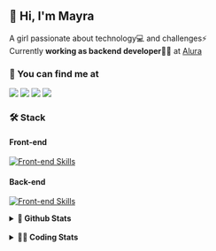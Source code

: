 ## 👋 Hi, I'm Mayra

A girl passionate about technology💻 and challenges⚡  
Currently **working as backend developer**👩‍💻 at [Alura](https://www.alura.com.br)   

### 💬 You can find me at

<a href="https://mayra.dev" target="_blank" rel="noopener"><img src="https://img.shields.io/badge/-mayra.dev-005FED?style=flat&logo=Google-chrome&logoColor=white"/></a>
<a href="https://linkedin.com/in/mayraamaral" target="_blank" rel="noopener"><img src="https://img.shields.io/badge/-/mayraamaral-0077B5?style=flat&logo=Linkedin&logoColor=white"/></a>
<a href="mailto:mayra@mayra.dev" target="_blank" rel="noopener"><img src="https://img.shields.io/badge/-mayra@mayra.dev-D14836?style=flat&logo=Gmail&logoColor=white"/></a>
<a href="" target="_blank" rel="noopener"><img src="https://img.shields.io/badge/-mayraamaral-7289DA?style=flat&logo=Discord&logoColor=white"/></a>

### 🛠️ Stack
#### Front-end

[![Front-end Skills](https://skillicons.dev/icons?i=react,next,angular,redux,styledcomponents,html,css,sass,js,ts,figma)](https://skillicons.dev)
#### Back-end

[![Front-end Skills](https://skillicons.dev/icons?i=java,spring,hibernate,aws,idea,postgres,mysql,git,linux,bash,nodejs,docker,kubernetes,jenkins)](https://skillicons.dev)


<details>
    <summary><strong>📌 Github Stats</strong></summary>
    <br />
    <div align="center">
        <table>
      <td><img height="160em" src="https://github-readme-stats.vercel.app/api?username=mayraamaral&show_icons=true&theme=algolia&hide_border=true&hide=stars&count_private=true" alt="Readme stats"></td>
      <td><img height="160em" src="https://github-readme-stats.vercel.app/api/top-langs/?username=mayraamaral&&layout=compact&&theme=algolia&hide_border=true&langs_count=6" alt="Language stats"></td>
       </table>
  </div> 
    

  <p align="center">
    <img src="https://github-readme-streak-stats.herokuapp.com?user=mayraamaral&theme=dark&hide_border=true&date_format=j%20M%5B%20Y%5D&locale=pt-br&background=050F2C&ring=0195DD&fire=23AA7D&currStreakLabel=23AA7D" alt="Streak stats">
  </p> 
</details>

<br />

<details>
  <summary><strong>👩‍💻 Coding Stats</strong></summary>
  <br />
  
  <!--START_SECTION:waka-->
![Code Time](http://img.shields.io/badge/Code%20Time-452%20hrs%2046%20mins-blue)

**🐱 My GitHub Data** 

> 📦 582.7 kB Used in GitHub's Storage 
 > 
> 🏆 470 Contributions in the Year 2024
 > 
> 🚫 Not Opted to Hire
 > 
> 📜 55 Public Repositories 
 > 
> 🔑 31 Private Repositories 
 > 
**I'm an Early 🐤** 

```text
🌞 Morning                1194 commits        █████░░░░░░░░░░░░░░░░░░░░   18.90 % 
🌆 Daytime                3583 commits        ██████████████░░░░░░░░░░░   56.73 % 
🌃 Evening                1331 commits        █████░░░░░░░░░░░░░░░░░░░░   21.07 % 
🌙 Night                  208 commits         █░░░░░░░░░░░░░░░░░░░░░░░░   03.29 % 
```
📅 **I'm Most Productive on Wednesday** 

```text
Monday                   1023 commits        ████░░░░░░░░░░░░░░░░░░░░░   16.20 % 
Tuesday                  843 commits         ███░░░░░░░░░░░░░░░░░░░░░░   13.35 % 
Wednesday                1753 commits        ███████░░░░░░░░░░░░░░░░░░   27.75 % 
Thursday                 1361 commits        █████░░░░░░░░░░░░░░░░░░░░   21.55 % 
Friday                   687 commits         ███░░░░░░░░░░░░░░░░░░░░░░   10.88 % 
Saturday                 269 commits         █░░░░░░░░░░░░░░░░░░░░░░░░   04.26 % 
Sunday                   380 commits         ██░░░░░░░░░░░░░░░░░░░░░░░   06.02 % 
```


📊 **This Week I Spent My Time On** 

```text
🕑︎ Time Zone: America/Sao_Paulo

💬 Programming Languages: 
Java                     8 hrs 14 mins       █████████████████████░░░░   84.24 % 
Text                     35 mins             ██░░░░░░░░░░░░░░░░░░░░░░░   06.11 % 
SQL                      34 mins             █░░░░░░░░░░░░░░░░░░░░░░░░   05.80 % 
JavaScript               18 mins             █░░░░░░░░░░░░░░░░░░░░░░░░   03.17 % 
Markdown                 3 mins              ░░░░░░░░░░░░░░░░░░░░░░░░░   00.65 % 

🔥 Editors: 
IntelliJ IDEA            6 hrs 11 mins       ████████████████░░░░░░░░░   63.28 % 
VS Code                  3 hrs 35 mins       █████████░░░░░░░░░░░░░░░░   36.72 % 

💻 Operating System: 
Linux                    9 hrs 47 mins       █████████████████████████   100.00 % 
```

**I Mostly Code in Java** 

```text
Java                     123 repos           ███████░░░░░░░░░░░░░░░░░░   26.91 % 
HTML                     114 repos           ██████░░░░░░░░░░░░░░░░░░░   24.95 % 
JavaScript               101 repos           ██████░░░░░░░░░░░░░░░░░░░   22.10 % 
TypeScript               97 repos            █████░░░░░░░░░░░░░░░░░░░░   21.23 % 
C#                       1 repo              ░░░░░░░░░░░░░░░░░░░░░░░░░   00.22 % 
```




 Last Updated on 10/07/2024 19:10:41 UTC
<!--END_SECTION:waka-->

</details>
